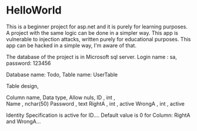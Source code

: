# HelloWorld
This is a beginner project for asp.net and it is purely for learning purposes.
A project with the same logic can be done in a simpler way.
This app is vulnerable to injection attacks, written purely for educational purposes.
This app can be hacked in a simple way, I'm aware of that.

The database of the project is in Microsoft sql server.
Login name : sa, 
password: 123456

Database name: Todo, 
Table name: UserTable

Table design, 

Column name,      Data type,       Allow nuls,
ID      ,         int     ,        
Name    ,         nchar(50)
Password ,        text
RightA    ,       int    ,         active
WrongA      ,     int      ,       active

Identity Specification is active for ID....
Default value is 0 for Column: RightA and WrongA...
